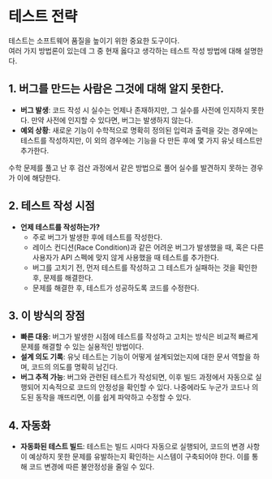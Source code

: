 # 테스트 전략
테스트는 소프트웨어 품질을 높이기 위한 중요한 도구이다.  
여러 가지 방법론이 있는데 그 중 현재 옳다고 생각하는 테스트 작성 방법에 대해 설명한다.  
## 1. 버그를 만드는 사람은 그것에 대해 알지 못한다.
- **버그 발생**: 코드 작성 시 실수는 언제나 존재하지만, 그 실수를 사전에 인지하지 못한다. 만약 사전에 인지할 수 있다면, 버그는 발생하지 않는다.
- **예외 상황**: 새로운 기능이 수학적으로 명확히 정의된 입력과 출력을 갖는 경우에는 테스트를 작성하지만, 이 외의 경우에는 기능을 다 만든 후에 몇 가지 유닛 테스트만 추가한다.  
  
수학 문제를 풀고 난 후 검산 과정에서 같은 방법으로 풀어 실수를 발견하지 못하는 경우가 이에 해당한다.  
## 2. 테스트 작성 시점  
- **언제 테스트를 작성하는가?**
  - 주로 버그가 발생한 후에 테스트를 작성한다.  
  - 레이스 컨디션(Race Condition)과 같은 어려운 버그가 발생했을 때, 혹은 다른 사용자가 API 스펙에 맞지 않게 사용했을 때 테스트를 추가한다.  
  - 버그를 고치기 전, 먼저 테스트를 작성하고 그 테스트가 실패하는 것을 확인한 후, 문제를 해결한다.  
  - 문제를 해결한 후, 테스트가 성공하도록 코드를 수정한다.  

## 3. 이 방식의 장점
- **빠른 대응**: 버그가 발생한 시점에 테스트를 작성하고 고치는 방식은 비교적 빠르게 문제를 해결할 수 있는 실용적인 방법이다.
- **설계 의도 기록**: 유닛 테스트는 기능이 어떻게 설계되었는지에 대한 문서 역할을 하며, 코드의 의도를 명확히 남긴다.
- **버그 추적 가능**: 버그와 관련된 테스트가 작성되면, 이후 빌드 과정에서 자동으로 실행되어 지속적으로 코드의 안정성을 확인할 수 있다. 나중에라도 누군가 코드나 의도된 동작을 깨뜨리면, 이를 쉽게 파악하고 수정할 수 있다.

## 4. 자동화
- **자동화된 테스트 빌드**: 테스트는 빌드 시마다 자동으로 실행되어, 코드의 변경 사항이 예상하지 못한 문제를 유발하는지 확인하는 시스템이 구축되어야 한다. 이를 통해 코드 변경에 따른 불안정성을 줄일 수 있다.